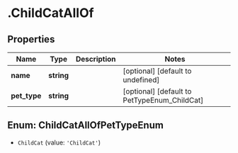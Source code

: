 # .ChildCatAllOf

## Properties

|Name | Type | Description | Notes|
|------------ | ------------- | ------------- | -------------|
|**name** | **string** |  | [optional] [default to undefined]|
|**pet_type** | **string** |  | [optional] [default to PetTypeEnum_ChildCat]|


## Enum: ChildCatAllOfPetTypeEnum


* `ChildCat` (value: `'ChildCat'`)




